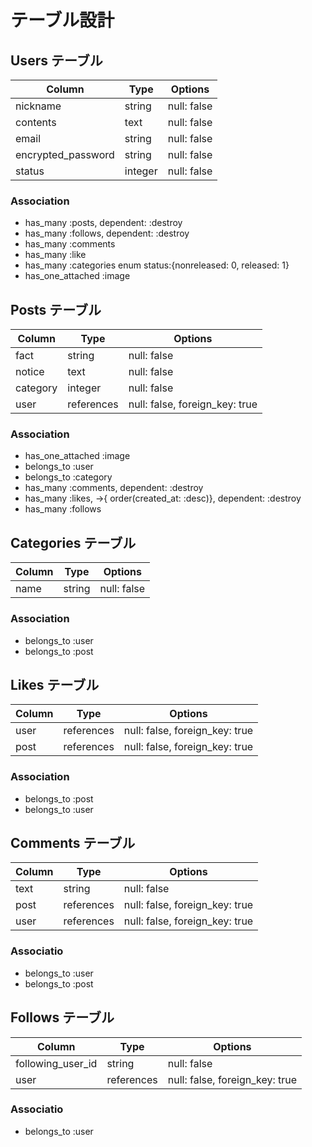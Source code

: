 # テーブル設計

## Users テーブル

| Column             | Type    | Options     |
| -------------------| ------- | ----------- |
| nickname           | string  | null: false |
| contents           | text    | null: false |
| email              | string  | null: false |
| encrypted_password | string  | null: false |
| status             | integer | null: false |

### Association

- has_many :posts, dependent: :destroy
- has_many :follows, dependent: :destroy
- has_many :comments
- has_many :like
- has_many :categories
  enum status:{nonreleased: 0, released: 1}
- has_one_attached :image


## Posts テーブル

| Column            | Type       | Options                        |
| ------------------| -----------| ------------------------------ |
| fact              | string     | null: false                    |
| notice            | text       | null: false                    |
| category          | integer    | null: false                    |
| user              | references | null: false, foreign_key: true |

### Association

- has_one_attached :image
- belongs_to :user
- belongs_to :category
- has_many :comments, dependent: :destroy
- has_many :likes, ->{ order(created_at: :desc)}, dependent: :destroy
- has_many :follows

## Categories テーブル

| Column              | Type       | Options                        |
| --------------------| -----------| ------------------------------ |
| name                | string     | null: false                    |

### Association  

- belongs_to :user
- belongs_to :post

## Likes テーブル

| Column              | Type       | Options                        |
| --------------------| -----------| ------------------------------ |
| user                | references | null: false, foreign_key: true |
| post                | references | null: false, foreign_key: true |

### Association

- belongs_to :post
- belongs_to :user

## Comments テーブル

| Column  | Type       | Options                        |
| --------| -----------| ------------------------------ |
| text    | string     | null: false                    |
| post    | references | null: false, foreign_key: true |
| user    | references | null: false, foreign_key: true |

### Associatio
- belongs_to :user
- belongs_to :post

## Follows テーブル

| Column               | Type       | Options                        |
| ---------------------| -----------| ------------------------------ |
| following_user_id    | string     | null: false                    |
| user                 | references | null: false, foreign_key: true |

### Associatio
- belongs_to :user
